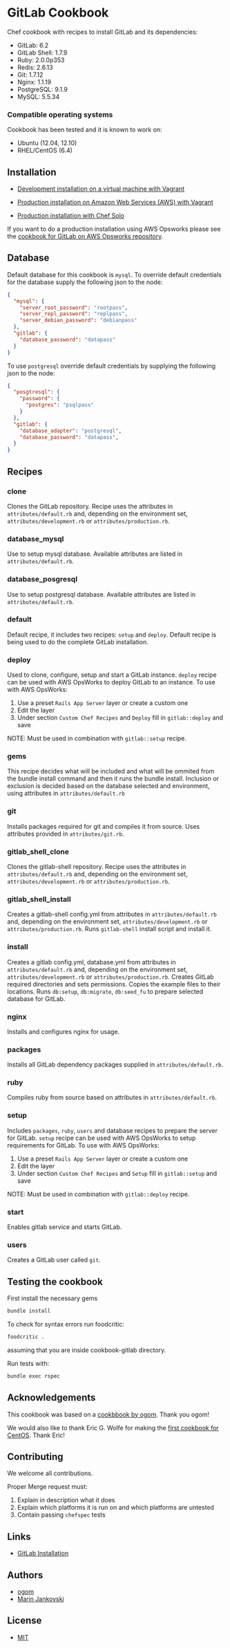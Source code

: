 GitLab Cookbook
===============

Chef cookbook with recipes to install GitLab and its dependencies:

* GitLab: 6.2
* GitLab Shell: 1.7.9
* Ruby: 2.0.0p353
* Redis: 2.6.13
* Git: 1.7.12
* Nginx: 1.1.19
* PostgreSQL: 9.1.9
* MySQL: 5.5.34

### Compatible operating systems

Cookbook has been tested and it is known to work on:

* Ubuntu (12.04, 12.10)
* RHEL/CentOS (6.4)

## Installation

* [Development installation on a virtual machine with Vagrant](doc/development.md)

* [Production installation on Amazon Web Services (AWS) with Vagrant](doc/aws_vagrant.md)

* [Production installation with Chef Solo](doc/production.md)

If you want to do a production installation using AWS Opsworks please see the [cookbook for GitLab on AWS Opsworks repository](https://gitlab.com/gitlab-com/cookbook-gitlab-opsworks/blob/master/README.md).

## Database

Default database for this cookbook is `mysql`.
To override default credentials for the database supply the following json to the node:

```json
{
  "mysql": {
    "server_root_password": "rootpass",
    "server_repl_password": "replpass",
    "server_debian_password": "debianpass"
  },
  "gitlab": {
    "database_password": "datapass"
  }
}
```

To use `postgresql` override default credentials by supplying the following json to the node:

```json
{
  "posgtresql": {
    "password": {
      "postgres": "psqlpass"
    }
  },
  "gitlab": {
    "database_adapter": "postgresql",
    "database_password": "datapass",
  }
}
```

## Recipes

### clone

Clones the GitLab repository. Recipe uses the attributes in `attributes/default.rb` and, depending on the environment set,
`attributes/development.rb` or `attributes/production.rb`.

### database_mysql

Use to setup mysql database. Available attributes are listed in `attributes/default.rb`.

### database_posgresql

Use to setup postgresql database. Available attributes are listed in `attributes/default.rb`.

### default

Default recipe, it includes two recipes: `setup` and `deploy`. Default recipe is being used to do the complete GitLab installation.

### deploy

Used to clone, configure, setup and start a GitLab instance. `deploy` recipe can be used with AWS OpsWorks to deploy GitLab to an instance.
To use with AWS OpsWorks:

1. Use a preset `Rails App Server` layer or create a custom one
1. Edit the layer
1. Under section `Custom Chef Recipes` and `Deploy` fill in `gitlab::deploy` and save

NOTE: Must be used in combination with `gitlab::setup` recipe.

### gems

This recipe decides what will be included and what will be ommited from the bundle install command and then it runs the bundle install.
Inclusion or exclusion is decided based on the database selected and environment, using attributes in `attributes/default.rb`

### git

Installs packages required for git and compiles it from source. Uses attributes provided in `attributes/git.rb`.

### gitlab_shell_clone

Clones the gitlab-shell repository. Recipe uses the attributes in `attributes/default.rb` and, depending on the environment set,
`attributes/development.rb` or `attributes/production.rb`.

### gitlab_shell_install
Creates a gitlab-shell config.yml from attributes in `attributes/default.rb` and, depending on the environment set,
`attributes/development.rb` or `attributes/production.rb`. Runs `gitlab-shell` install script and install it.

### install
Creates a gitlab config.yml, database.yml from attributes in `attributes/default.rb` and, depending on the environment set,
`attributes/development.rb` or `attributes/production.rb`. Creates GitLab required directories and sets permissions. Copies the example files
to their locations. Runs `db:setup`, `db:migrate`, `db:seed_fu` to prepare selected database for GitLab.

### nginx
Installs and configures nginx for usage.

### packages
Installs all GitLab dependency packages supplied in `attributes/default.rb`.

### ruby
Compiles ruby from source based on attributes in `attributes/default.rb`.

### setup

Includes `packages`, `ruby`, `users` and database recipes to prepare the server for GitLab.
`setup` recipe can be used with AWS OpsWorks to setup requirements for GitLab.
To use with AWS OpsWorks:

1. Use a preset `Rails App Server` layer or create a custom one
1. Edit the layer
1. Under section `Custom Chef Recipes` and `Setup` fill in `gitlab::setup` and save

NOTE: Must be used in combination with `gitlab::deploy` recipe.

### start

Enables gitlab service and starts GitLab.

### users

Creates a GitLab user called `git`.

## Testing the cookbook

First install the necessary gems

```bash
bundle install
```
To check for syntax errors run foodcritic:

```bash
foodcritic .
```
assuming that you are inside cookbook-gitlab directory.

Run tests with:

```bash
bundle exec rspec
```

## Acknowledgements

This cookbook was based on a [cookbbook by ogom](https://github.com/ogom/cookbook-gitlab). Thank you ogom!

We would also like to thank Eric G. Wolfe for making the [first cookbook for CentOS](https://github.com/atomic-penguin/cookbook-gitlab). Thank Eric!

## Contributing

We welcome all contributions.

Proper Merge request must:

1. Explain in description what it does
1. Explain which platforms it is run on and which platforms are untested
1. Contain passing `chefspec` tests

## Links

* [GitLab Installation](https://github.com/gitlabhq/gitlabhq/blob/master/doc/install/installation.md)

## Authors

* [ogom](https://github.com/ogom)
* [Marin Jankovski](https://github.com/maxlazio)

## License

* [MIT](LICENSE)
